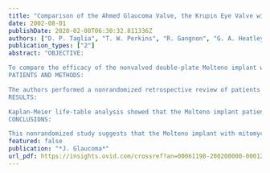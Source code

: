 ```yaml
---
title: "Comparison of the Ahmed Glaucoma Valve, the Krupin Eye Valve with Disk, and the double-plate Molteno implant"
date: 2002-08-01
publishDate: 2020-02-08T06:30:32.811336Z
authors: ["D. P. Taglia", "T. W. Perkins", "R. Gangnon", "G. A. Heatley", "P. L. Kaufman"]
publication_types: ["2"]
abstract: "OBJECTIVE:

To compare the efficacy of the nonvalved double-plate Molteno implant with two valved implants, the Krupin Eye Valve with Disc and the Ahmed Glaucoma Valve, in the treatment of recalcitrant glaucoma.
PATIENTS AND METHODS:

The authors performed a nonrandomized retrospective review of patients who received the Molteno implant (n = 27), Krupin Eye Valve with Disc (n = 13), or Ahmed Glaucoma Valve (n = 13), with adjunctive mitomycin C.
RESULTS:

Kaplan-Meier life-table analysis showed that the Molteno implant patients were more likely to maintain an intraocular pressure between 5 and 15 mm Hg than Ahmed Glaucoma Valve patients (P = 0.03). Success rates at 1 year were 80% (95% CI, 66-97%) for the Molteno implant, 39% (19-77%) for the Krupin Eye Valve with Disc, and 35% (15-82%) for the Ahmed Glaucoma Valve. However, Ahmed Glaucoma Valve patients were less likely to experience complications requiring reoperation or loss of two or more lines of visual acuity (P < 0.01) than Molteno implant or Krupin Eye Valve with Disc patients.
CONCLUSIONS:

This nonrandomized study suggests that the Molteno implant with mitomycin C is more likely to result in intraocular pressures in the lower teens than the Ahmed Glaucoma Valve with mitomycin C. The findings suggest that the Ahmed implant is less likely to create problems leading to reoperations or visual acuity loss than the Molteno or Krupin implants."
featured: false
publication: "*J. Glaucoma*"
url_pdf: https://insights.ovid.com/crossref?an=00061198-200208000-00012
---
```


